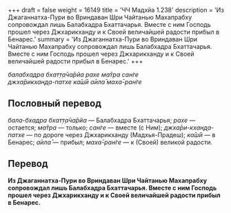 +++
draft = false
weight = 16149
title = 'ЧЧ Мадхйа 1.238'
description = 'Из Джаганнатха-Пури во Вриндаван Шри Чайтанью Махапрабху сопровождал лишь Балабхадра Бхаттачарья. Вместе с ним Господь прошел через Джхарикханду и к Своей величайшей радости прибыл в Бенарес.'
summary = 'Из Джаганнатха-Пури во Вриндаван Шри Чайтанью Махапрабху сопровождал лишь Балабхадра Бхаттачарья. Вместе с ним Господь прошел через Джхарикханду и к Своей величайшей радости прибыл в Бенарес.'
+++

_балабхадра бхат̣т̣а̄ча̄рйа рахе ма̄тра сан̇ге  
джха̄рикхан̣д̣а-патхе ка̄ш́ӣ а̄ила̄ маха̄-ран̇ге_

## Пословный перевод

_бала_\-_бхадра_ _бхат̣т̣а̄ча̄рйа_ — Балабхадра Бхаттачарья; _рахе_ — остается; _ма̄тра_ — только; _сан̇ге_ — вместе (с Ним); _джха̄ри_\-_кхан̣д̣а_\-_патхе_ — по дороге через Джхарикханду (Мадхья-Прадеш); _ка̄ш́ӣ_ — в Бенарес; _а̄ила̄_ — прибыл; _маха̄_\-_ран̇ге_ — к (Своей) великой радости.

## Перевод

**Из Джаганнатха-Пури во Вриндаван Шри Чайтанью Махапрабху сопровождал лишь Балабхадра Бхаттачарья. Вместе с ним Господь прошел через Джхарикханду и к Своей величайшей радости прибыл в Бенарес.**
